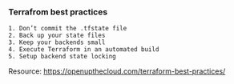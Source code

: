### Terrafrom best practices

    1. Don’t commit the .tfstate file
    2. Back up your state files
    3. Keep your backends small
    4. Execute Terraform in an automated build
    5. Setup backend state locking
    
Resource: https://openupthecloud.com/terraform-best-practices/